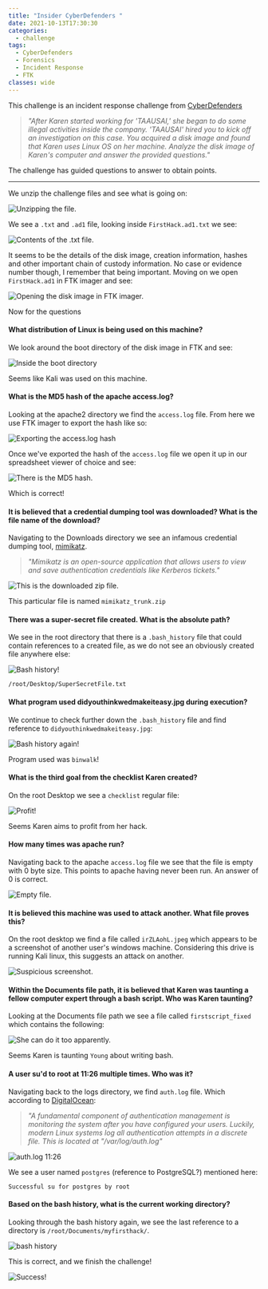 ```yaml
---
title: "Insider CyberDefenders "
date: 2021-10-13T17:30:30
categories:
  - challenge
tags:
  - CyberDefenders
  - Forensics
  - Incident Response
  - FTK
classes: wide
---
```

This challenge is an incident response challenge from [CyberDefenders](https://cyberdefenders.org/labs/64)

>*"After Karen started working for 'TAAUSAI,' she began to do some illegal activities inside the company. 'TAAUSAI' hired you to kick off an investigation on this case.
You acquired a disk image and found that Karen uses Linux OS on her machine. Analyze the disk image of Karen's computer and answer the provided questions."*

The challenge has guided questions to answer to obtain points.

---

We unzip the challenge files and see what is going on:

<img src="/assets/images/insider/ins1.PNG" alt="Unzipping the file.">

We see a `.txt` and `.ad1` file, looking inside `FirstHack.ad1.txt` we see:

<img src="/assets/images/insider/ins2.PNG" alt="Contents of the .txt file.">

It seems to be the details of the disk image, creation information, hashes and other important chain of custody information. No case or evidence number though, I remember that being important. Moving on we open `FirstHack.ad1` in FTK imager and see:

<img src="/assets/images/insider/ins3.PNG" alt="Opening the disk image in FTK imager.">


Now for the questions

<h4>What distribution of Linux is being used on this machine?</h4>

We look around the boot directory of the disk image in FTK and see:

<img src="/assets/images/insider/ins4.PNG" alt="Inside the boot directory">

Seems like Kali was used on this machine.

<h4>What is the MD5 hash of the apache access.log?</h4>

Looking at the apache2 directory we find the `access.log` file. From here we use FTK imager to export the hash like so:

<img src="/assets/images/insider/ins6.PNG" alt="Exporting the access.log hash">

Once we've exported the hash of the `access.log` file we open it up in our spreadsheet viewer of choice and see:

<img src="/assets/images/insider/ins7.PNG" alt="There is the MD5 hash.">

Which is correct!

<h4>It is believed that a credential dumping tool was downloaded? What is the file name of the download?</h4>

Navigating to the Downloads directory we see an infamous credential dumping tool, [mimikatz](https://www.varonis.com/blog/what-is-mimikatz/).

>*"Mimikatz is an open-source application that allows users to view and save authentication credentials like Kerberos tickets."*

<img src="/assets/images/insider/ins8.PNG" alt="This is the downloaded zip file.">

This particular file is named `mimikatz_trunk.zip`

<h4>There was a super-secret file created. What is the absolute path?</h4>

We see in the root directory that there is a `.bash_history` file that could contain references to a created file, as we do not see an obviously created file anywhere else:

<img src="/assets/images/insider/ins9.PNG" alt="Bash history!">

`/root/Desktop/SuperSecretFile.txt`

<h4>What program used didyouthinkwedmakeiteasy.jpg during execution?</h4>

We continue to check further down the `.bash_history` file and find reference to `didyouthinkwedmakeiteasy.jpg`:

<img src="/assets/images/insider/ins10.PNG" alt="Bash history again!">

Program used was `binwalk`!

<h4>What is the third goal from the checklist Karen created?</h4>

On the root Desktop we see a `checklist` regular file:

<img src="/assets/images/insider/ins11.PNG" alt="Profit!">

Seems Karen aims to profit from her hack.

<h4>How many times was apache run?</h4>

Navigating back to the apache `access.log` file we see that the file is empty with 0 byte size. This points to apache having never been run. An answer of 0 is correct.

<img src="/assets/images/insider/ins12.PNG" alt="Empty file.">

<h4>It is believed this machine was used to attack another. What file proves this?</h4>

On the root desktop we find a file called `irZLAohL.jpeg` which appears to be a screenshot of another user's windows machine. Considering this drive is running Kali linux, this suggests an attack on another. 

<img src="/assets/images/insider/ins13.PNG" alt="Suspicious screenshot.">

<h4>Within the Documents file path, it is believed that Karen was taunting a fellow computer expert through a bash script. Who was Karen taunting?</h4>

Looking at the Documents file path we see a file called `firstscript_fixed` which contains the following:

<img src="/assets/images/insider/ins14.PNG" alt="She can do it too apparently.">

Seems Karen is taunting `Young` about writing bash.

<h4>A user su'd to root at 11:26 multiple times. Who was it?</h4>

Navigating back to the logs directory, we find `auth.log` file. Which according to [DigitalOcean](https://www.digitalocean.com/community/tutorials/how-to-monitor-system-authentication-logs-on-ubuntu):

>*"A fundamental component of authentication management is monitoring the system after you have configured your users.
Luckily, modern Linux systems log all authentication attempts in a discrete file. This is located at "/var/log/auth.log"*

<img src="/assets/images/insider/ins15.PNG" alt="auth.log 11:26">

We see a user named `postgres` (reference to PostgreSQL?) mentioned here:

```
Successful su for postgres by root
```


<h4>Based on the bash history, what is the current working directory?</h4>

Looking through the bash history again, we see the last reference to a directory is `/root/Documents/myfirsthack/`.

<img src="/assets/images/insider/ins16.PNG" alt="bash history">

This is correct, and we finish the challenge!

<img src="/assets/images/insider/ins17.PNG" alt="Success!">

